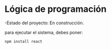 <h1> Lógica de programación </h1>

-Estado del proyecto: En construcción.

para ejecutar el sistema, debes poner:

``` npm install react ```
